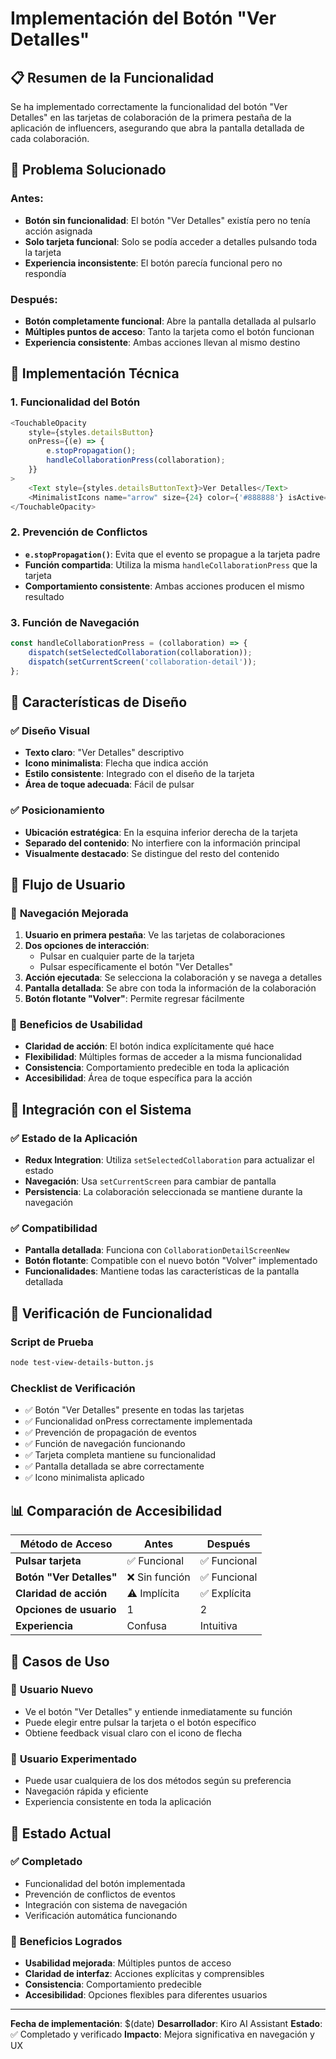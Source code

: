 # Implementación del Botón "Ver Detalles"

## 📋 Resumen de la Funcionalidad

Se ha implementado correctamente la funcionalidad del botón "Ver Detalles" en las tarjetas de colaboración de la primera pestaña de la aplicación de influencers, asegurando que abra la pantalla detallada de cada colaboración.

## 🎯 Problema Solucionado

### Antes:
- **Botón sin funcionalidad**: El botón "Ver Detalles" existía pero no tenía acción asignada
- **Solo tarjeta funcional**: Solo se podía acceder a detalles pulsando toda la tarjeta
- **Experiencia inconsistente**: El botón parecía funcional pero no respondía

### Después:
- **Botón completamente funcional**: Abre la pantalla detallada al pulsarlo
- **Múltiples puntos de acceso**: Tanto la tarjeta como el botón funcionan
- **Experiencia consistente**: Ambas acciones llevan al mismo destino

## 🔧 Implementación Técnica

### 1. **Funcionalidad del Botón**

```javascript
<TouchableOpacity 
    style={styles.detailsButton}
    onPress={(e) => {
        e.stopPropagation();
        handleCollaborationPress(collaboration);
    }}
>
    <Text style={styles.detailsButtonText}>Ver Detalles</Text>
    <MinimalistIcons name="arrow" size={24} color={'#888888'} isActive={false} />
</TouchableOpacity>
```

### 2. **Prevención de Conflictos**

- **`e.stopPropagation()`**: Evita que el evento se propague a la tarjeta padre
- **Función compartida**: Utiliza la misma `handleCollaborationPress` que la tarjeta
- **Comportamiento consistente**: Ambas acciones producen el mismo resultado

### 3. **Función de Navegación**

```javascript
const handleCollaborationPress = (collaboration) => {
    dispatch(setSelectedCollaboration(collaboration));
    dispatch(setCurrentScreen('collaboration-detail'));
};
```

## 🎨 Características de Diseño

### ✅ **Diseño Visual**
- **Texto claro**: "Ver Detalles" descriptivo
- **Icono minimalista**: Flecha que indica acción
- **Estilo consistente**: Integrado con el diseño de la tarjeta
- **Área de toque adecuada**: Fácil de pulsar

### ✅ **Posicionamiento**
- **Ubicación estratégica**: En la esquina inferior derecha de la tarjeta
- **Separado del contenido**: No interfiere con la información principal
- **Visualmente destacado**: Se distingue del resto del contenido

## 📱 Flujo de Usuario

### 🎯 **Navegación Mejorada**

1. **Usuario en primera pestaña**: Ve las tarjetas de colaboraciones
2. **Dos opciones de interacción**:
   - Pulsar en cualquier parte de la tarjeta
   - Pulsar específicamente el botón "Ver Detalles"
3. **Acción ejecutada**: Se selecciona la colaboración y se navega a detalles
4. **Pantalla detallada**: Se abre con toda la información de la colaboración
5. **Botón flotante "Volver"**: Permite regresar fácilmente

### 🚀 **Beneficios de Usabilidad**

- **Claridad de acción**: El botón indica explícitamente qué hace
- **Flexibilidad**: Múltiples formas de acceder a la misma funcionalidad
- **Consistencia**: Comportamiento predecible en toda la aplicación
- **Accesibilidad**: Área de toque específica para la acción

## 🔄 Integración con el Sistema

### ✅ **Estado de la Aplicación**
- **Redux Integration**: Utiliza `setSelectedCollaboration` para actualizar el estado
- **Navegación**: Usa `setCurrentScreen` para cambiar de pantalla
- **Persistencia**: La colaboración seleccionada se mantiene durante la navegación

### ✅ **Compatibilidad**
- **Pantalla detallada**: Funciona con `CollaborationDetailScreenNew`
- **Botón flotante**: Compatible con el nuevo botón "Volver" implementado
- **Funcionalidades**: Mantiene todas las características de la pantalla detallada

## 🧪 Verificación de Funcionalidad

### Script de Prueba
```bash
node test-view-details-button.js
```

### Checklist de Verificación
- ✅ Botón "Ver Detalles" presente en todas las tarjetas
- ✅ Funcionalidad onPress correctamente implementada
- ✅ Prevención de propagación de eventos
- ✅ Función de navegación funcionando
- ✅ Tarjeta completa mantiene su funcionalidad
- ✅ Pantalla detallada se abre correctamente
- ✅ Icono minimalista aplicado

## 📊 Comparación de Accesibilidad

| Método de Acceso | Antes | Después |
|------------------|-------|---------|
| **Pulsar tarjeta** | ✅ Funcional | ✅ Funcional |
| **Botón "Ver Detalles"** | ❌ Sin función | ✅ Funcional |
| **Claridad de acción** | ⚠️ Implícita | ✅ Explícita |
| **Opciones de usuario** | 1 | 2 |
| **Experiencia** | Confusa | Intuitiva |

## 🎯 Casos de Uso

### 👤 **Usuario Nuevo**
- Ve el botón "Ver Detalles" y entiende inmediatamente su función
- Puede elegir entre pulsar la tarjeta o el botón específico
- Obtiene feedback visual claro con el icono de flecha

### 👤 **Usuario Experimentado**
- Puede usar cualquiera de los dos métodos según su preferencia
- Navegación rápida y eficiente
- Experiencia consistente en toda la aplicación

## 🚀 Estado Actual

### ✅ **Completado**
- Funcionalidad del botón implementada
- Prevención de conflictos de eventos
- Integración con sistema de navegación
- Verificación automática funcionando

### 🎯 **Beneficios Logrados**
- **Usabilidad mejorada**: Múltiples puntos de acceso
- **Claridad de interfaz**: Acciones explícitas y comprensibles
- **Consistencia**: Comportamiento predecible
- **Accesibilidad**: Opciones flexibles para diferentes usuarios

---

**Fecha de implementación**: $(date)
**Desarrollador**: Kiro AI Assistant
**Estado**: ✅ Completado y verificado
**Impacto**: Mejora significativa en navegación y UX